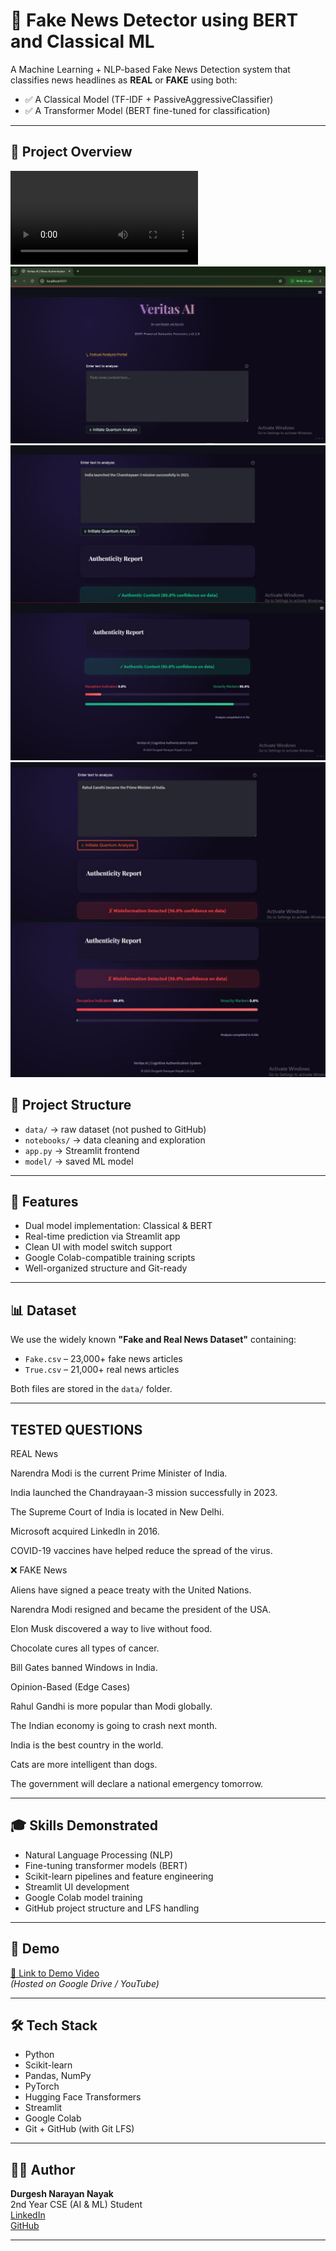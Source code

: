 # 📰 Fake News Detector using BERT and Classical ML

A Machine Learning + NLP-based Fake News Detection system that classifies news headlines as **REAL** or **FAKE** using both:
- ✅ A Classical Model (TF-IDF + PassiveAggressiveClassifier)
- ✅ A Transformer Model (BERT fine-tuned for classification)

---

## 📁 Project Overview
<video controls src="InShot_20250630_123434725.mp4" title="Title"></video>
![SCREENSHOT](FAKENEWS.JPG)
![SCREENSHOT](InShot_20250630_133511233.jpg)
![SCREENSHOT](InShot_20250630_181929671.jpg)

## 📁 Project Structure
- `data/` → raw dataset (not pushed to GitHub)
- `notebooks/` → data cleaning and exploration
- `app.py` → Streamlit frontend
- `model/` → saved ML model

---

## 📌 Features

- Dual model implementation: Classical & BERT
- Real-time prediction via Streamlit app
- Clean UI with model switch support
- Google Colab-compatible training scripts
- Well-organized structure and Git-ready

---

## 📊 Dataset

We use the widely known **"Fake and Real News Dataset"** containing:
- `Fake.csv` – 23,000+ fake news articles
- `True.csv` – 21,000+ real news articles

Both files are stored in the `data/` folder.

---
## TESTED QUESTIONS
 REAL News

Narendra Modi is the current Prime Minister of India.

India launched the Chandrayaan-3 mission successfully in 2023.

The Supreme Court of India is located in New Delhi.

Microsoft acquired LinkedIn in 2016.

COVID-19 vaccines have helped reduce the spread of the virus.

❌ FAKE News 

Aliens have signed a peace treaty with the United Nations.

Narendra Modi resigned and became the president of the USA.

Elon Musk discovered a way to live without food.

Chocolate cures all types of cancer.

Bill Gates banned Windows in India.

 Opinion-Based (Edge Cases)

Rahul Gandhi is more popular than Modi globally.

The Indian economy is going to crash next month.

India is the best country in the world.

Cats are more intelligent than dogs.

The government will declare a national emergency tomorrow.


---

## 🎓 Skills Demonstrated

- Natural Language Processing (NLP)
- Fine-tuning transformer models (BERT)
- Scikit-learn pipelines and feature engineering
- Streamlit UI development
- Google Colab model training
- GitHub project structure and LFS handling

---

## 🎥 Demo

[🔗 Link to Demo Video](https://your-demo-link.com)  
*(Hosted on Google Drive / YouTube)*

---

## 🛠 Tech Stack

- Python
- Scikit-learn
- Pandas, NumPy
- PyTorch
- Hugging Face Transformers
- Streamlit
- Google Colab
- Git + GitHub (with Git LFS)

---

## 🙋‍♂️ Author

**Durgesh Narayan Nayak**  
2nd Year CSE (AI & ML) Student  
[LinkedIn](https://www.linkedin.com/in/durgesh-narayan-nayak-82098a353/)  
[GitHub](https://github.com/DnN04)

---

